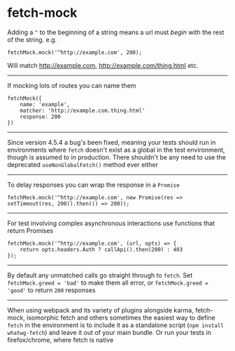 # fetch-mock
Adding a `^` to the beginning of a string means a url must _begin_ with the rest of the string. e.g. 
```
fetchMock.mock('^http://example.com', 200);
```
Will match http://example.com, http://example.com/thing.html etc.
- - - 
If mocking lots of routes you can name them
```
fetchMock({
    name: 'example',
    matcher: 'http://example.com.thing.html'
    response: 200
})
```
- - -
Since version 4.5.4 a bug's been fixed, meaning your tests should run in environments where `fetch` doesn't exist as a global in the test environment, though is assumed to in production. There shouldn't be any need to use the deprecated `useNonGlobalFetch()` method ever either
- - -
To delay responses you can wrap the response in a `Promise`
```
fetchMock.mock('^http://example.com', new Promise(res => setTimeout(res, 200)).then(() => 200));
```
- - - 
For test involving complex asynchronous interactions use functions that return Promises
```
fetchMock.mock('^http://example.com', (url, opts) => {
    return opts.headers.Auth ? callApi().then(200) : 403
});
```
- - -
By default any unmatched calls go straight through to `fetch`. Set `fetchMock.greed = 'bad'` to make them all error, or `fetchMock.greed = 'good'` to return `200` responses
- - - 
When using webpack and its variety of plugins alongside karma, fetch-mock, isomorphic fetch and others sometimes the easiest way to define `fetch` in the environment is to include it as a standalone script (`npm install whatwg-fetch`) and leave it out of your main bundle. Or run your tests in firefox/chrome, where fetch is native
